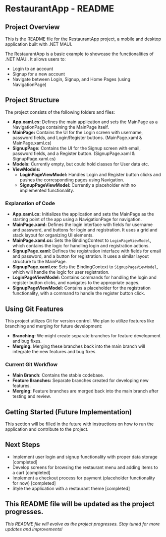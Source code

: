 # RestaurantApp - README

## Project Overview

This is the README file for the RestaurantApp project, a mobile and desktop application built with .NET MAUI.

The RestaurantApp is a basic example to showcase the functionalities of .NET MAUI. It allows users to:

- Login to an account
- Signup for a new account
- Navigate between Login, Signup, and Home Pages (using NavigationPage)

## Project Structure

The project consists of the following folders and files:

- **App.xaml.cs:** Defines the main application and sets the MainPage as a NavigationPage containing the MainPage itself.
- **MainPage:** Contains the UI for the Login screen with username, password fields, and Login/Register buttons. (MainPage.xaml & MainPage.xaml.cs)
- **SignupPage:** Contains the UI for the Signup screen with email, password fields, and a Register button. (SignupPage.xaml & SignupPage.xaml.cs)
- **Models:** Currently empty, but could hold classes for User data etc.
- **ViewModels:**
  - **LoginPageViewModel:** Handles Login and Register button clicks and pushes the corresponding pages using Navigation.
  - **SignupPageViewModel:** Currently a placeholder with no implemented functionality.

### Explanation of Code

- **App.xaml.cs:** Initializes the application and sets the MainPage as the starting point of the app using a NavigationPage for navigation.
- **MainPage.xaml:** Defines the login interface with fields for username and password, and buttons for login and registration. It uses a grid and stack layout for organizing UI elements.
- **MainPage.xaml.cs:** Sets the BindingContext to `LoginPageViewModel`, which contains the logic for handling login and registration actions.
- **SignupPage.xaml:** Defines the registration interface with fields for email and password, and a button for registration. It uses a similar layout structure to the MainPage.
- **SignupPage.xaml.cs:** Sets the BindingContext to `SignupPageViewModel`, which will handle the logic for user registration.
- **LoginPageViewModel:** Contains commands for handling the login and register button clicks, and navigates to the appropriate pages.
- **SignupPageViewModel:** Contains a placeholder for the registration functionality, with a command to handle the register button click.

## Using Git Features

This project utilizes Git for version control. We plan to utilize features like branching and merging for future development:

- **Branching:** We might create separate branches for feature development and bug fixes.
- **Merging:** Merging these branches back into the main branch will integrate the new features and bug fixes.

### Current Git Workflow

- **Main Branch:** Contains the stable codebase.
- **Feature Branches:** Separate branches created for developing new features.
- **Merging:** Feature branches are merged back into the main branch after testing and review.

## Getting Started (Future Implementation)

This section will be filled in the future with instructions on how to run the application and contribute to the project.

## Next Steps

- Implement user login and signup functionality with proper data storage [completed]
- Develop screens for browsing the restaurant menu and adding items to a cart [completed]
- Implement a checkout process for payment (placeholder functionality for now) [completed]
- Style the application with a restaurant theme [completed]

This README file will be updated as the project progresses.
---

*This README file will evolve as the project progresses. Stay tuned for more updates and improvements!*

